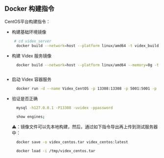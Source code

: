 ## Docker 构建指令

CentOS平台构建指令：
- 构建基础环境镜像
  ```bash
   # cd videx_server
    docker build --network=host --platform linux/amd64 -t videx_build_c:latest -f build/Dockerfile.build_c .
  
  ```

- 构建 Videx 服务镜像
  ```bash
    docker build --network=host --platform linux/amd64 --memory=8g -t videx_centos:latest -f build/Dockerfile.videx_c ..
 
   ```

- 启动 Videx 容器服务
  ```bash
    docker run -d --name Videx_CentOS -p 13308:13308 -p 5001:5001 -p 5002:5002 videx_centos:latest
  
  ```

- 验证是否正确
  ```bash
    mysql -h127.0.0.1 -P13308 -uvidex -ppassword

    show engines;
  ```

  ⚠️：镜像文件可以先本地构建，然后，通过如下指令导出再上传到测试服务器中：
  ```bash
    docker save -o videx_centos.tar videx_centos:latest

    docker load -i /tmp/videx_centos.tar
  ```